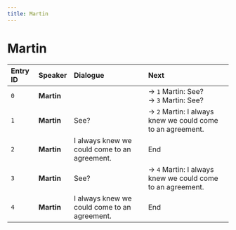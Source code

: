 ```yaml
---
title: Martin
---
```


# Martin


| Entry ID | Speaker | Dialogue | Next |
| :------- | :------ | :------- | :------------ |
| `0` | **Martin** |  | → `1` Martin: See?<br>→ `3` Martin: See? |
| `1` | **Martin** | See? | → `2` Martin: I always knew we could come to an agreement\. |
| `2` | **Martin** | I always knew we could come to an agreement\. | End |
| `3` | **Martin** | See? | → `4` Martin: I always knew we could come to an agreement\. |
| `4` | **Martin** | I always knew we could come to an agreement\. | End |
